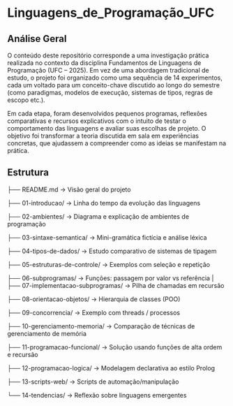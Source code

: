 # Linguagens_de_Programação_UFC
## Análise Geral
O conteúdo deste repositório corresponde a uma investigação prática realizada no contexto da disciplina Fundamentos de Linguagens de Programação (UFC – 2025). Em vez de uma abordagem tradicional de estudo, o projeto foi organizado como uma sequência de 14 experimentos, cada um voltado para um conceito-chave discutido ao longo do semestre (como paradigmas, modelos de execução, sistemas de tipos, regras de escopo etc.).

Em cada etapa, foram desenvolvidos pequenos programas, reflexões comparativas e recursos explicativos com o intuito de testar o comportamento das linguagens e avaliar suas escolhas de projeto. O objetivo foi transformar a teoria discutida em sala em experiências concretas, que ajudassem a compreender como as ideias se manifestam na prática.

## Estrutura

├── README.md                             → Visão geral do projeto

├── 01-introducao/                        → Linha do tempo da evolução das linguagens

├── 02-ambientes/                         → Diagrama e explicação de ambientes de programação

├── 03-sintaxe-semantica/                 → Mini-gramática fictícia e análise léxica

├── 04-tipos-de-dados/                    → Estudo comparativo de sistemas de tipagem

├── 05-estruturas-de-controle/            → Exemplos com seleção e repetição

├── 06-subprogramas/                      → Funções: passagem por valor vs referência
|
├── 07-implementacao-subprogramas/        → Pilha de chamadas em recursão

├── 08-orientacao-objetos/                → Hierarquia de classes (POO)

├── 09-concorrencia/                      → Exemplo com threads / processos

├── 10-gerenciamento-memoria/             → Comparação de técnicas de gerenciamento de memória

├── 11-programacao-funcional/             → Solução usando funções de alta ordem e recursão

├── 12-programacao-logica/                → Modelagem declarativa ao estilo Prolog

├── 13-scripts-web/                       → Scripts de automação/manipulação

└── 14-tendencias/                        → Reflexão sobre linguagens emergentes
